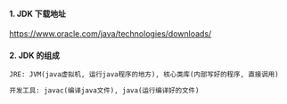 #### 1. JDK 下载地址

https://www.oracle.com/java/technologies/downloads/

#### 2. JDK 的组成

```txt
JRE: JVM(java虚拟机, 运行java程序的地方), 核心类库(内部写好的程序, 直接调用)

开发工具: javac(编译java文件), java(运行编译好的文件)
```

